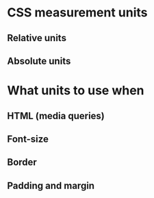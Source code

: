 # **CSS measurement units**
## Relative units
## Absolute units

# **What units to use when**
## HTML (media queries)
## Font-size
## Border
## Padding and margin
